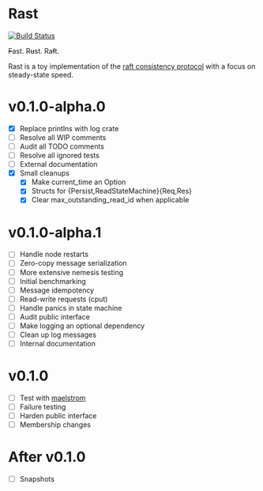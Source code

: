 Rast
====

[![Build Status](https://travis-ci.org/danhhz/rsstringtree.svg?branch=master)](https://travis-ci.org/danhhz/rsstringtree)


~~F~~ast. R~~u~~st. Ra~~f~~t.

Rast is a toy implementation of the [raft consistency protocol] with a focus on
steady-state speed.

[raft consistency protocol]: https://raft.github.io/

# v0.1.0-alpha.0

- [x] Replace printlns with log crate
- [ ] Resolve all WIP comments
- [ ] Audit all TODO comments
- [ ] Resolve all ignored tests
- [ ] External documentation
- [x] Small cleanups
  - [x] Make current_time an Option
  - [x] Structs for {Persist,ReadStateMachine}{Req,Res}
  - [x] Clear max_outstanding_read_id when applicable

# v0.1.0-alpha.1

- [ ] Handle node restarts
- [ ] Zero-copy message serialization
- [ ] More extensive nemesis testing
- [ ] Initial benchmarking
- [ ] Message idempotency
- [ ] Read-write requests (cput)
- [ ] Handle panics in state machine
- [ ] Audit public interface
- [ ] Make logging an optional dependency
- [ ] Clean up log messages
- [ ] Internal documentation

# v0.1.0

- [ ] Test with [maelstrom]
- [ ] Failure testing
- [ ] Harden public interface
- [ ] Membership changes

# After v0.1.0

- [ ] Snapshots

[maelstrom]: https://github.com/jepsen-io/maelstrom
